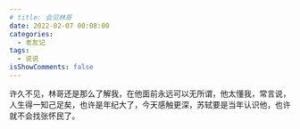 ```yaml
---
# title: 会见林哥
date: 2022-02-07 00:08:00
categories:
  - 老友记
tags:
  - 说说
isShowComments: false
---
```


许久不见，林哥还是那么了解我，在他面前永远可以无所谓，他太懂我，常言说，人生得一知己足矣，也许是年纪大了，今天感触更深，苏轼要是当年认识他，也许就不会找张怀民了。